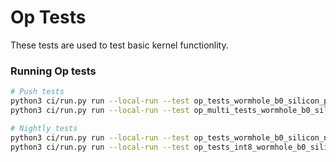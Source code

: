 # Op Tests
These tests are used to test basic kernel functionlity.
### Running Op tests
```bash
# Push tests
python3 ci/run.py run --local-run --test op_tests_wormhole_b0_silicon_push --run_entire_testlist --device_runner silicon
python3 ci/run.py run --local-run --test op_multi_tests_wormhole_b0_silicon_push --run_entire_testlist --device_runner silicon

# Nightly tests
python3 ci/run.py run --local-run --test op_tests_wormhole_b0_silicon_nightly --run_entire_testlist --device_runner silicon --tag nightly
python3 ci/run.py run --local-run --test op_tests_int8_wormhole_b0_silicon_nightly --run_entire_testlist --device_runner silicon --tag nightly
```